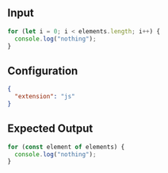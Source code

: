 
## Input
```javascript input
for (let i = 0; i < elements.length; i++) {
  console.log("nothing");
}
```

## Configuration
```json configuration
{
  "extension": "js"
}
```

## Expected Output
```javascript expected output
for (const element of elements) {
  console.log("nothing");
}
```
